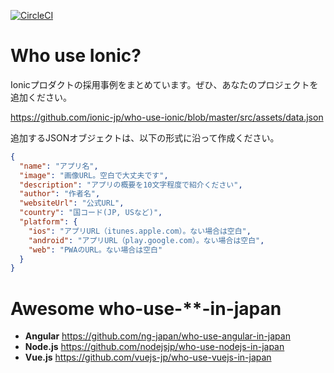 [![CircleCI](https://circleci.com/gh/ionic-jp/ionic-docs/tree/master.svg?style=svg)](https://circleci.com/gh/ionic-jp/ionic-docs/tree/master)

# Who use Ionic?
Ionicプロダクトの採用事例をまとめています。ぜひ、あなたのプロジェクトを追加ください。

https://github.com/ionic-jp/who-use-ionic/blob/master/src/assets/data.json

追加するJSONオブジェクトは、以下の形式に沿って作成ください。

```json
{
  "name": "アプリ名",
  "image": "画像URL。空白で大丈夫です",
  "description": "アプリの概要を10文字程度で紹介ください",
  "author": "作者名",
  "websiteUrl": "公式URL",
  "country": "国コード(JP, USなど)",
  "platform": {
    "ios": "アプリURL（itunes.apple.com）。ない場合は空白",
    "android": "アプリURL（play.google.com）。ない場合は空白",
    "web": "PWAのURL。ない場合は空白"
  }
}
```


# Awesome who-use-**-in-japan
- **Angular** https://github.com/ng-japan/who-use-angular-in-japan
- **Node.js** https://github.com/nodejsjp/who-use-nodejs-in-japan
- **Vue.js** https://github.com/vuejs-jp/who-use-vuejs-in-japan
